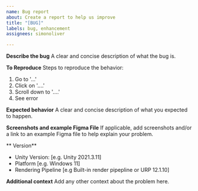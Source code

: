```yaml
---
name: Bug report
about: Create a report to help us improve
title: "[BUG]"
labels: bug, enhancement
assignees: simonoliver

---
```


**Describe the bug**
A clear and concise description of what the bug is.

**To Reproduce**
Steps to reproduce the behavior:
1. Go to '...'
2. Click on '....'
3. Scroll down to '....'
4. See error

**Expected behavior**
A clear and concise description of what you expected to happen.

**Screenshots and example Figma File**
If applicable, add screenshots and/or a link to an example Figma file to help explain your problem.

** Version**
 - Unity Version: [e.g. Unity 2021.3.11]
 - Platform [e.g. Windows 11]
 - Rendering Pipeline [e.g Built-in render pipepline or URP 12.1.10]

**Additional context**
Add any other context about the problem here.
